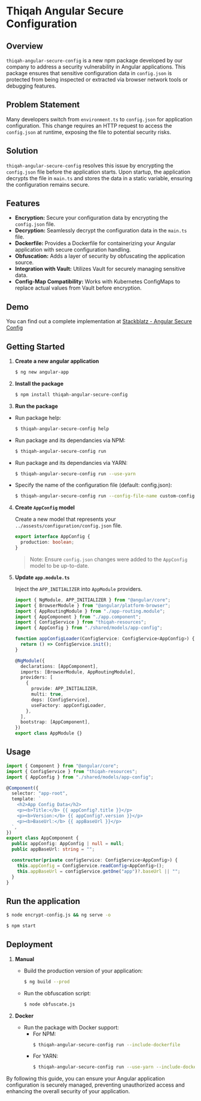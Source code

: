 # Thiqah Angular Secure Configuration

## Overview

`thiqah-angular-secure-config` is a new npm package developed by our company to address a security vulnerability in Angular applications. This package ensures that sensitive configuration data in `config.json` is protected from being inspected or extracted via browser network tools or debugging features.

## Problem Statement

Many developers switch from `environment.ts` to `config.json` for application configuration. This change requires an HTTP request to access the `config.json` at runtime, exposing the file to potential security risks.

## Solution

`thiqah-angular-secure-config` resolves this issue by encrypting the `config.json` file before the application starts. Upon startup, the application decrypts the file in `main.ts` and stores the data in a static variable, ensuring the configuration remains secure.

## Features

- **Encryption:** Secure your configuration data by encrypting the `config.json` file.
- **Decryption:** Seamlessly decrypt the configuration data in the `main.ts` file.
- **Dockerfile:** Provides a Dockerfile for containerizing your Angular application with secure configuration handling.
- **Obfuscation:** Adds a layer of security by obfuscating the application source.
- **Integration with Vault:** Utilizes Vault for securely managing sensitive data.
- **Config-Map Compatibility:** Works with Kubernetes ConfigMaps to replace actual values from Vault before encryption.

## Demo

You can find out a complete implementation at [Stackblatz - Angular Secure Config](https://stackblitz.com/edit/stackblitz-starters-yv8x5f)

## Getting Started

1. **Create a new angular application**

   ```sh
   $ ng new angular-app
   ```

2. **Install the package**

   ```sh
   $ npm install thiqah-angular-secure-config
   ```

3. **Run the package**

- Run package help:

  ```sh
  $ thiqah-angular-secure-config help
  ```

- Run package and its dependancies via NPM:
  ```sh
  $ thiqah-angular-secure-config run
  ```
- Run package and its dependancies via YARN:
  ```sh
  $ thiqah-angular-secure-config run --use-yarn
  ```
- Specify the name of the configuration file (default: config.json):
  ```sh
  $ thiqah-angular-secure-config run --config-file-name custom-config.json
  ```

4. **Create `AppConfig` model**

   Create a new model that represents your `../assests/configuration/config.json` file.

   ```ts
   export interface AppConfig {
     production: boolean;
   }
   ```

   > Note: Ensure `config.json` changes were added to the `AppConfig` model to be up-to-date.

5. **Update `app.module.ts`**

   Inject the `APP_INITIALIZER` into `AppModule` providers.

   ```ts
   import { NgModule, APP_INITIALIZER } from "@angular/core";
   import { BrowserModule } from "@angular/platform-browser";
   import { AppRoutingModule } from "./app-routing.module";
   import { AppComponent } from "./app.component";
   import { ConfigService } from "thiqah-resources";
   import { AppConfig } from "./shared/models/app-config";

   function appConfigLoader(ConfigService: ConfigService<AppConfig>) {
     return () => ConfigService.init();
   }

   @NgModule({
     declarations: [AppComponent],
     imports: [BrowserModule, AppRoutingModule],
     providers: [
       {
         provide: APP_INITIALIZER,
         multi: true,
         deps: [ConfigService],
         useFactory: appConfigLoader,
       },
     ],
     bootstrap: [AppComponent],
   })
   export class AppModule {}
   ```

## Usage

```ts
import { Component } from "@angular/core";
import { ConfigService } from "thiqah-resources";
import { AppConfig } from "./shared/models/app-config";

@Component({
  selector: "app-root",
  template: `
    <h2>App Config Data</h2>
    <p><b>Title:</b> {{ appConfig?.title }}</p>
    <p><b>Version:</b> {{ appConfig?.version }}</p>
    <p><b>BaseUrl:</b> {{ appBaseUrl }}</p>
  `,
})
export class AppComponent {
  public appConfig: AppConfig | null = null;
  public appBaseUrl: string = "";

  constructor(private configService: ConfigService<AppConfig>) {
    this.appConfig = ConfigService.readConfig<AppConfig>();
    this.appBaseUrl = configService.getOne("app")?.baseUrl || "";
  }
}
```

## Run the application

```sh
$ node encrypt-config.js && ng serve -o
```

```sh
$ npm start
```

## Deployment

1. **Manual**

   - Build the production version of your application:
     ```sh
     $ ng build --prod
     ```
   - Run the obfuscation script:
     ```sh
     $ node obfuscate.js
     ```

2. **Docker**
   - Run the package with Docker support:
     - For NPM:
       ```sh
       $ thiqah-angular-secure-config run --include-dockerfile
       ```
     - For YARN:
       ```sh
       $ thiqah-angular-secure-config run --use-yarn --include-dockerfile
       ```

By following this guide, you can ensure your Angular application configuration is securely managed, preventing unauthorized access and enhancing the overall security of your application.

